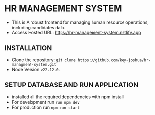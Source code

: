 # HR MANAGEMENT SYSTEM

- This is A robust frontend for managing human resource operations, including candidates data.
- Access Hosted URL:  https://hr-management-system.netlify.app

## INSTALLATION

- Clone the repository: ```git clone https://github.com/key-joshua/hr-managment-system.git```
- Node Version ```v22.12.0```.

## SETUP DATABASE AND RUN APPLICATION

- installed all the required dependencies with npm install.
- For development run ```run npm dev```
- For production run ```npm run start```
